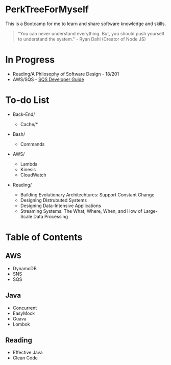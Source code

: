 # PerkTreeForMyself
This is a Bootcamp for me to learn and share software knowledge and skills.

> "You can never understand everything. But, you should push yourself to understand the system." - Ryan Dahl (Creator of Node JS)

# In Progress
- Reading/A Philosophy of Software Design - 18/201
- AWS/SQS - [SQS Developer Guide](https://docs.aws.amazon.com/AWSSimpleQueueService/latest/SQSDeveloperGuide/welcome.html)

# To-do List
- Back-End/
  - Cache/*
  
- Bash/
  - Commands

- AWS/
  - Lambda
  - Kinesis
  - CloudWatch
 
- Reading/
  - Building Evolutionary Architechtures: Support Constant Change
  - Designing Distrubuted Systems
  - Designing Data-Intensive Applications
  - Streaming Systems: The What, Where, When, and How of Large-Scale Data Processing

# Table of Contents
## AWS
- DynamoDB
- SNS
- SQS

## Java
- Concurrent
- EasyMock
- Guava
- Lombok

## Reading
- Effective Java
- Clean Code
